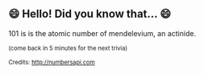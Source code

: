 ## :smile: Hello! Did you know that... :smile:
101 is is the atomic number of mendelevium, an actinide.

<sup>(come back in 5 minutes for the next trivia)</sup>


<sup>Credits: http://numbersapi.com</sup>
